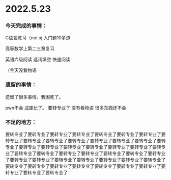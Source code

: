 # 2022.5.23

### 今天完成的事情：

C语言练习（noi oj 入门题10多道

高等数学上第二三章复习

英语六级阅读 选词填空 快速阅读

（今天没看物语

### 遗留的事情：

遗留了很多事情。我困死了。

pwn不会 成废比了。 要转专业了 没有看物语 很多东西还不会

### 不足的地方：

要转专业了要转专业了要转专业了要转专业了要转专业了要转专业了要转专业了要转专业了要转专业了要转专业了要转专业了要转专业了要转专业了要转专业了要转专业了要转专业了要转专业了要转专业了要转专业了要转专业了要转专业了要转专业了要转专业了要转专业了要转专业了要转专业了要转专业了要转专业了要转专业了要转专业了要转专业了要转专业了要转专业了要转专业了要转专业了要转专业了要转专业了要转专业了要转专业了要转专业了要转专业了要转专业了要转专业了要转专业了要转专业了要转专业了

